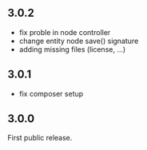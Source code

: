 ## 3.0.2

  - fix proble in node controller
  - change entity node save() signature
  - adding missing files (license, ...)

## 3.0.1

  - fix composer setup

## 3.0.0

First public release.
